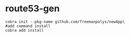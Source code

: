 # route53-gen
```
cobra init --pkg-name github.com/freemanpolys/newApp\
#add command install
cobra add install
```
